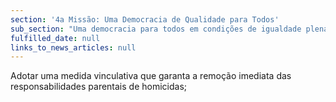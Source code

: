 ```yaml
---
section: '4a Missão: Uma Democracia de Qualidade para Todos'
sub_section: "Uma democracia para todos em condições de igualdade plena"
fulfilled_date: null
links_to_news_articles: null
---
```


Adotar uma medida vinculativa que garanta a remoção imediata das responsabilidades parentais de homicidas;